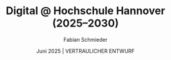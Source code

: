 ---
# Meta data
title: "Digital @ Hochschule Hannover (2025–2030)"
author: [Fabian Schmieder]
date: "26. Juni 2025 | VERTRAULICHER ENTWURF"
# subject: ""
# keywords: [Markdown, Example]

# Document options
documentclass: book
book: true
classoption: 
    - oneside
#    - twoside
lang: "de-DE"
fontsize: 12pt
geometry: "margin=3cm"

# Font
mainfont: "FF Unit Pro Light"
mainfontoptions:
  - BoldFont=FF Unit Pro Bold
  - ItalicFont=FF Unit Pro Light Italic
  - BoldItalicFont=FF Unit Pro Bold Italic

sansfont: "FF Unit Pro Light"
sansfontoptions:
  - BoldFont=FF Unit Pro Bold
  - ItalicFont=FF Unit Pro Light Italic
  - BoldItalicFont=FF Unit Pro Bold Italic

monofont: "FF Quadraat Sans Pro Light"
monofontoptions:
  - BoldFont=FF Quadraat Sans Pro Bold
  - ItalicFont=FF Quadraat Sans Pro Light Italic
  - BoldItalicFont=FF Quadraat Sans Pro Bold Italic

# Titlepage
titlepage: true
titlepage-text-color: "FFFFFF"
titlepage-rule-color: "360049"
titlepage-rule-height: 0
titlepage-background: images/background.pdf

# TOC
toc: true
toc-own-page: true

# Header & Footer
header-left: "\\hspace{1cm}"
header-center: "\\hspace{1cm}"
header-right: "vertraulicher Entwurf"
#header-right: "\\hspace{1cm}"
footer-left: "\\thetitle"
footer-center: "\\hspace{1cm}"
footer-right: "\\thepage"
footer-font-size: 11pt 

chapter-header-left: "\\hspace{1cm}"
chapter-header-center: "\\hspace{1cm}"
chapter-header-right: "vertraulicher Entwurf"
#chapter-header-right: "\\hspace{1cm}"
chapter-footer-left: "\\hspace{1cm}"
chapter-footer-center: "\\hspace{1cm}"
chapter-footer-right: "\\thepage"

footnotes-pretty: true
---